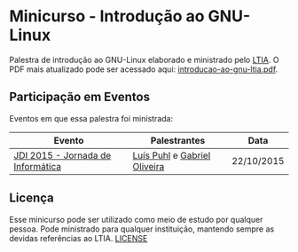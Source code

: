 # Minicurso - Introdução ao GNU-Linux

Palestra de introdução ao GNU-Linux elaborado e ministrado pelo [LTIA](https://github.com/ltiaunesp/). O PDF mais atualizado pode ser acessado aqui: [introducao-ao-gnu-ltia.pdf](introducao-ao-gnu-ltia.pdf).

## Participação em Eventos

Eventos em que essa palestra foi ministrada:

| Evento | Palestrantes | Data |
| ------ | ------------ | ---- |
| [JDI 2015 - Jornada de Informática](https://www.facebook.com/jdibauru) | [Luís Puhl](https://github.com/luis-puhl) e [Gabriel Oliveira](https://github.com/gabrielboliveira) | 22/10/2015 |

## Licença

Esse minicurso pode ser utilizado como meio de estudo por qualquer pessoa. Pode ministrado para qualquer instituição, mantendo sempre as devidas referências ao LTIA. [LICENSE](LICENSE)
